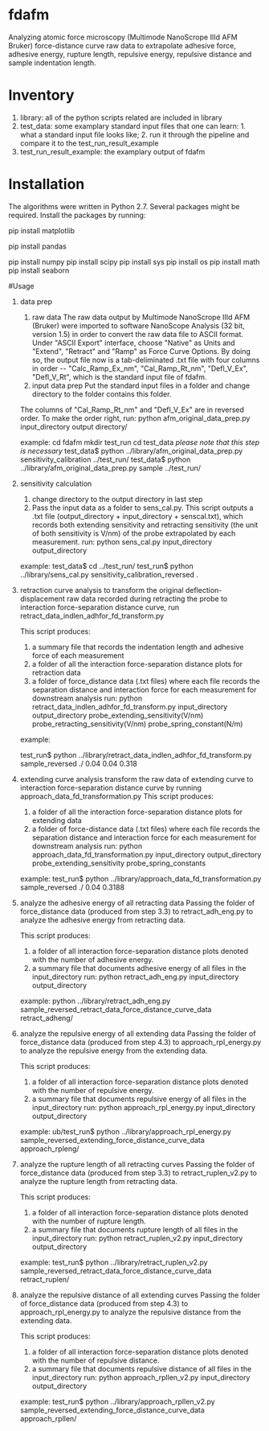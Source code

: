 # fdafm

Analyzing atomic force microscopy (Multimode NanoScrope IIId AFM Bruker) force-distance curve raw data to extrapolate adhesive force, adhesive energy, rupture length, repulsive energy, repulsive distance and sample indentation length.

# Inventory
1. library:
	all of the python scripts related are included in library
2. test_data:
	some examplary standard input files that one can learn: 1. what a standard input file looks like; 2. run it through the pipeline and compare it to the test_run_result_example
3. test_run_result_example:
	the examplary output of fdafm 
	
# Installation

The algorithms were written in Python 2.7. Several packages might be required. Install the packages by running:

pip install matplotlib

pip install pandas

pip install numpy
pip install scipy
pip install sys
pip install os
pip install math
pip install seaborn

#Usage

1.  data prep
	1. raw data 
	The raw data output by Multimode NanoScrope IIId AFM (Bruker) were imported to software NanoScope Analysis (32 bit, version 1.5) in order to convert the raw data file to ASCII format. Under "ASCII Export" interface, choose "Native" as Units and  "Extend", "Retract" and "Ramp" as Force Curve Options. By doing so, the output file now is a tab-deliminated .txt file with four columns in order -- "Calc_Ramp_Ex_nm", "Cal_Ramp_Rt_nm", "Defl_V_Ex", "Defl_V_Rt", which is the standard input file of fdafm.
	2. input data prep
	Put the standard input files in a folder and change directory to the folder contains this folder.

	The columns of "Cal_Ramp_Rt_nm" and "Defl_V_Ex" are in reversed order. To make the order right, run:
	python afm_original_data_prep.py input_directory output directory/
	
	example:
	cd fdafm
	mkdir test_run
	cd test_data *please note that this step is necessary*
	test_data$ python ../library/afm_original_data_prep.py sensitivity_calibration ../test_run/
	test_data$ python ../library/afm_original_data_prep.py sample ../test_run/
	

2.  sensitivity calculation
	1. change directory to the output directory in last step
	2. Pass the input data as a folder to sens_cal.py. This script outputs a .txt file (output_directory + input_directory + senscal.txt), which records both extending sensitivity and retracting sensitivity (the unit of both sensitivity is V/nm) of the probe extrapolated by each measurement.
	run: python sens_cal.py input_directory output_directory

	example:
	test_data$ cd ../test_run/
	test_run$ python ../library/sens_cal.py sensitivity_calibration_reversed .

3.  retraction curve analysis
	to transform the original deflection-displacement raw data recorded during retracting the probe to interaction force-separation distance curve, run retract_data_indlen_adhfor_fd_transform.py

	This script produces:
	 1. a summary file that records the indentation length and adhesive force of each measurement
	 2. a folder of all the interaction force-separation distance plots for retraction data
	 3. a folder of force_distance data (.txt files) where each file records the separation distance and interaction force for each measurement for downstream analysis
	run: 
	python retract_data_indlen_adhfor_fd_transform.py input_directory output_directory probe_extending_sensitivity(V/nm) probe_retracting_sensitivity(V/nm) probe_spring_constant(N/m)

	example:

	test_run$ python ../library/retract_data_indlen_adhfor_fd_transform.py sample_reversed ./ 0.04 0.04 0.318


4.  extending curve analysis
	transform the raw data of extending curve to interaction force-separation distance curve by running approach_data_fd_transformation.py
	 This script produces:
	 1. a folder of all the interaction force-separation distance plots for extending data
	 2. a folder of force-distance data (.txt files) where each file records the separation distance and interaction force for each measurement for downstream analysis
	run:
	python approach_data_fd_transformation.py input_directory output_directory probe_extending_sensitivity probe_spring_constants

	example:
	test_run$ python ../library/approach_data_fd_transformation.py sample_reversed ./ 0.04 0.3188

5.  analyze the adhesive energy of all retracting data 
	Passing the folder of force_distance data (produced from step 3.3) to retract_adh_eng.py to analyze the adhesive energy from retracting data. 

	This script produces:
	1. a folder of all interaction force-separation distance plots denoted with the number of adhesive energy.
	2. a summary file that documents adhesive energy of all files in the input_directory
	run:
	python retract_adh_eng.py input_directory output_directory

	example:
	python ../library/retract_adh_eng.py sample_reversed_retract_data_force_distance_curve_data retract_adheng/

6.  analyze the repulsive energy of all extending data
	Passing the folder of force_distance data (produced from step 4.3) to approach_rpl_energy.py to analyze the repulsive energy from the extending data.

	This script produces:
	1. a folder of all interaction force-separation distance plots denoted with the number of repulsive energy.
	2. a summary file that documents repulsive energy of all files in the input_directory
	run:
	python approach_rpl_energy.py input_directory output_directory

	example:
	ub/test_run$ python ../library/approach_rpl_energy.py sample_reversed_extending_force_distance_curve_data approach_rpleng/

7.  analyze the rupture length of all retracting curves
	Passing the folder of force_distance data (produced from step 3.3) to retract_ruplen_v2.py to analyze the rupture length from retracting data. 

	This script produces:
	1. a folder of all interaction force-separation distance plots denoted with the number of rupture length.
	2. a summary file that documents rupture length of all files in the input_directory
	run:
	python retract_ruplen_v2.py input_directory output_directory

	example:
	test_run$ python ../library/retract_ruplen_v2.py sample_reversed_retract_data_force_distance_curve_data retract_ruplen/

8.  analyze the repulsive distance of all extending curves
	Passing the folder of force_distance data (produced from step 4.3) to approach_rpl_energy.py to analyze the repulsive distance from the extending data.

	This script produces:
	1. a folder of all interaction force-separation distance plots denoted with the number of repulsive distance.
	2. a summary file that documents repulsive distance of all files in the input_directory	
	run:
	python approach_rpllen_v2.py input_directory output_directory

	example:
	test_run$ python ../library/approach_rpllen_v2.py sample_reversed_extending_force_distance_curve_data approach_rpllen/





 







